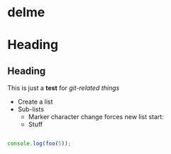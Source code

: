 # delme
# Heading
## Heading
This is just a **test** for *git-related things*
+ Create a list
+ Sub-lists
  - Marker character change forces new list start:
  - Stuff
``` js

console.log(foo(5));
```
